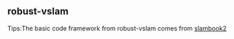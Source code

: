 ## robust-vslam
Tips:The basic code framework from robust-vslam comes from [slambook2](https://github.com/gaoxiang12/slambook2)
